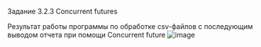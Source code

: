 Задание 3.2.3 Concurrent futures

Результат работы программы по обработке csv-файлов с последующим выводом отчета при помощи Concurrent future
  ![image](https://user-images.githubusercontent.com/102159807/209419678-923b7e4c-27ce-498d-8474-7cb8526d7682.png)
